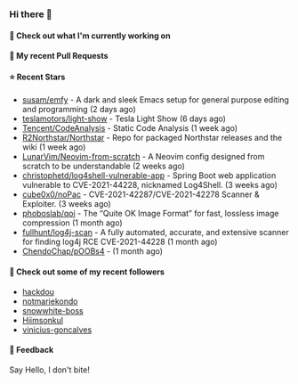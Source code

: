 ### Hi there 👋

#### 👷 Check out what I'm currently working on

#### 🔨 My recent Pull Requests


#### ⭐ Recent Stars

- [susam/emfy](https://github.com/susam/emfy) - A dark and sleek Emacs setup for general purpose editing and programming (2 days ago)
- [teslamotors/light-show](https://github.com/teslamotors/light-show) - Tesla Light Show (6 days ago)
- [Tencent/CodeAnalysis](https://github.com/Tencent/CodeAnalysis) - Static Code Analysis (1 week ago)
- [R2Northstar/Northstar](https://github.com/R2Northstar/Northstar) - Repo for packaged Northstar releases and the wiki (1 week ago)
- [LunarVim/Neovim-from-scratch](https://github.com/LunarVim/Neovim-from-scratch) - A Neovim config designed from scratch to be understandable (2 weeks ago)
- [christophetd/log4shell-vulnerable-app](https://github.com/christophetd/log4shell-vulnerable-app) - Spring Boot web application vulnerable to CVE-2021-44228, nicknamed Log4Shell. (3 weeks ago)
- [cube0x0/noPac](https://github.com/cube0x0/noPac) - CVE-2021-42287/CVE-2021-42278 Scanner &amp; Exploiter. (3 weeks ago)
- [phoboslab/qoi](https://github.com/phoboslab/qoi) - The “Quite OK Image Format” for fast, lossless image compression (1 month ago)
- [fullhunt/log4j-scan](https://github.com/fullhunt/log4j-scan) - A fully automated, accurate, and extensive scanner for finding log4j RCE CVE-2021-44228  (1 month ago)
- [ChendoChap/pOOBs4](https://github.com/ChendoChap/pOOBs4) -  (1 month ago)

#### 👯 Check out some of my recent followers

- [hackdou](https://github.com/hackdou)
- [notmariekondo](https://github.com/notmariekondo)
- [snowwhite-boss](https://github.com/snowwhite-boss)
- [Hiimsonkul](https://github.com/Hiimsonkul)
- [vinicius-goncalves](https://github.com/vinicius-goncalves)

#### 💬 Feedback

Say Hello, I don't bite!
